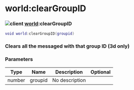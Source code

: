 # world:clearGroupID

### ![client](../../home/world/.gitbook/assets/client.png) [world](../../home/world/home/world/):clearGroupID

```lua
void world:clearGroupID(groupid)
```

### Clears all the messaged with that group ID (3d only)

### Parameters

| Type   | Name    | Description    | Optional |
| ------ | ------- | -------------- | -------: |
| number | groupid | No description |          |
